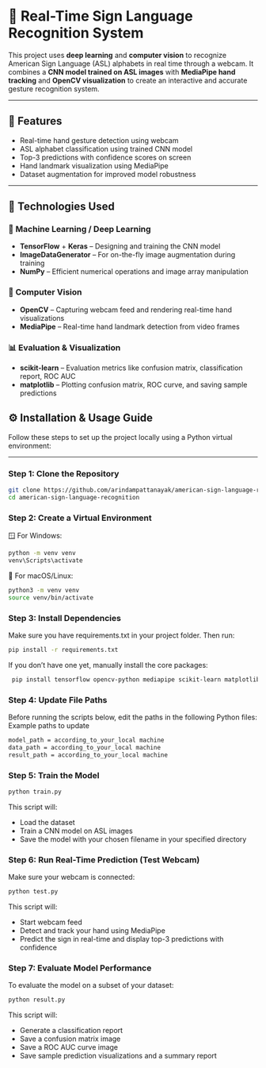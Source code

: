 # 🤟 Real-Time Sign Language Recognition System

This project uses **deep learning** and **computer vision** to recognize American Sign Language (ASL) alphabets in real time through a webcam. It combines a **CNN model trained on ASL images** with **MediaPipe hand tracking** and **OpenCV visualization** to create an interactive and accurate gesture recognition system.

---

## 🚀 Features

- Real-time hand gesture detection using webcam
- ASL alphabet classification using trained CNN model
- Top-3 predictions with confidence scores on screen
- Hand landmark visualization using MediaPipe
- Dataset augmentation for improved model robustness

---
## 🧰 Technologies Used

### 🧠 Machine Learning / Deep Learning
- **TensorFlow** + **Keras** – Designing and training the CNN model
- **ImageDataGenerator** – For on-the-fly image augmentation during training
- **NumPy** – Efficient numerical operations and image array manipulation

### 📸 Computer Vision
- **OpenCV** – Capturing webcam feed and rendering real-time hand visualizations
- **MediaPipe** – Real-time hand landmark detection from video frames

### 📊 Evaluation & Visualization
- **scikit-learn** – Evaluation metrics like confusion matrix, classification report, ROC AUC
- **matplotlib** – Plotting confusion matrix, ROC curve, and saving sample predictions

## ⚙️ Installation & Usage Guide

Follow these steps to set up the project locally using a Python virtual environment:

---

### Step 1: Clone the Repository

```bash
git clone https://github.com/arindampattanayak/american-sign-language-recognition.git
cd american-sign-language-recognition
```
### Step 2: Create a Virtual Environment

🪟 For Windows:
   ```sh
python -m venv venv
venv\Scripts\activate
```

🐧 For macOS/Linux:
   ```sh
python3 -m venv venv
source venv/bin/activate
```
 ### Step 3: Install Dependencies
 
 Make sure you have requirements.txt in your project folder. Then run:
 ```sh
 pip install -r requirements.txt
```
 If you don’t have one yet, manually install the core packages:
```sh
 pip install tensorflow opencv-python mediapipe scikit-learn matplotlib numpy
```
 ### Step 4: Update File Paths
Before running the scripts below, edit the paths in the following Python files:
Example paths to update
 ```sh
model_path = according_to_your_local machine
data_path = according_to_your_local machine
result_path = according_to_your_local machine
```
### Step 5: Train the Model

 ```sh
python train.py
```
This script will:
- Load the dataset
- Train a CNN model on ASL images
- Save the model with your chosen filename in your specified directory

### Step 6: Run Real-Time Prediction (Test Webcam)
Make sure your webcam is connected:
```sh
python test.py
```
This script will:
 - Start webcam feed
 - Detect and track your hand using MediaPipe
 - Predict the sign in real-time and display top-3 predictions with confidence

 ### Step 7: Evaluate Model Performance

To evaluate the model on a subset of your dataset:
 ```sh
 python result.py
```
This script will:
 - Generate a classification report
 - Save a confusion matrix image
 - Save a ROC AUC curve image
 - Save sample prediction visualizations and a summary report







